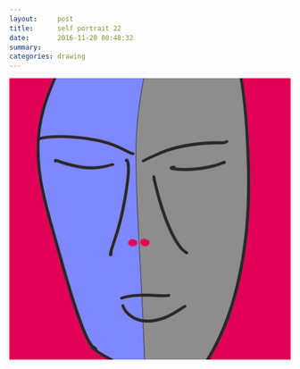 ```yaml
---
layout:     post
title:      self portrait 22
date:       2016-11-20 00:48:32
summary:    
categories: drawing
---
```

![self portrait 22](/images/diary/self-portrait-22.png "ZEN")
